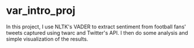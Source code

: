 # var_intro_proj
In this project, I use NLTK's VADER to extract sentiment from football fans' tweets captured using twarc and Twitter's API. I then do some analysis and simple visualization of the results.
